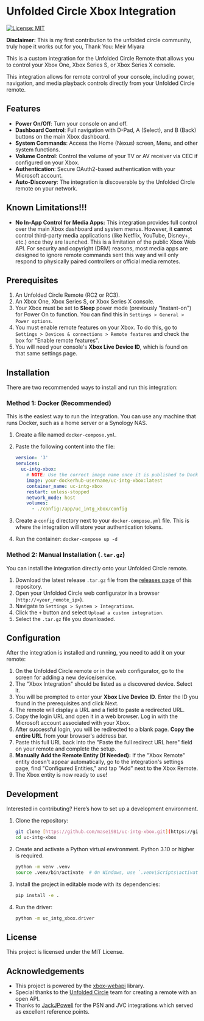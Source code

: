 # Unfolded Circle Xbox Integration

[![License: MIT](https://img.shields.io/badge/License-MIT-yellow.svg)](https://opensource.org/licenses/MIT)

**Disclaimer:** This is my first contribution to the unfolded circle community, truly hope it works out for you, Thank You: Meir Miyara

This is a custom integration for the Unfolded Circle Remote that allows you to control your Xbox One, Xbox Series S, or Xbox Series X console.

This integration allows for remote control of your console, including power, navigation, and media playback controls directly from your Unfolded Circle remote.

## Features

* **Power On/Off**: Turn your console on and off.
* **Dashboard Control**: Full navigation with D-Pad, A (Select), and B (Back) buttons on the main Xbox dashboard.
* **System Commands**: Access the Home (Nexus) screen, Menu, and other system functions.
* **Volume Control**: Control the volume of your TV or AV receiver via CEC if configured on your Xbox.
* **Authentication**: Secure OAuth2-based authentication with your Microsoft account.
* **Auto-Discovery**: The integration is discoverable by the Unfolded Circle remote on your network.

## Known Limitations!!!

* **No In-App Control for Media Apps:** This integration provides full control over the main Xbox dashboard and system menus. However, it **cannot** control third-party media applications (like Netflix, YouTube, Disney+, etc.) once they are launched. This is a limitation of the public Xbox Web API. For security and copyright (DRM) reasons, most media apps are designed to ignore remote commands sent this way and will only respond to physically paired controllers or official media remotes.

## Prerequisites

1.  An Unfolded Circle Remote (RC2 or RC3).
2.  An Xbox One, Xbox Series S, or Xbox Series X console.
3.  Your Xbox must be set to **Sleep** power mode (previously "Instant-on") for Power On to function. You can find this in `Settings > General > Power options`.
4.  You must enable remote features on your Xbox. To do this, go to `Settings > Devices & connections > Remote features` and check the box for "Enable remote features".
5.  You will need your console's **Xbox Live Device ID**, which is found on that same settings page.

## Installation

There are two recommended ways to install and run this integration:

### Method 1: Docker (Recommended)

This is the easiest way to run the integration. You can use any machine that runs Docker, such as a home server or a Synology NAS.

1.  Create a file named `docker-compose.yml`.
2.  Paste the following content into the file:

    ```yml
    version: '3'
    services:
      uc-intg-xbox:
        # NOTE: Use the correct image name once it is published to Docker Hub
        image: your-dockerhub-username/uc-intg-xbox:latest
        container_name: uc-intg-xbox
        restart: unless-stopped
        network_mode: host
        volumes:
          - ./config:/app/uc_intg_xbox/config
    ```

3.  Create a `config` directory next to your `docker-compose.yml` file. This is where the integration will store your authentication tokens.
4.  Run the container: `docker-compose up -d`

### Method 2: Manual Installation (`.tar.gz`)

You can install the integration directly onto your Unfolded Circle remote.

1.  Download the latest release `.tar.gz` file from the [releases page](https://github.com/mase1981/uc-intg-xbox/releases) of this repository.
2.  Open your Unfolded Circle web configurator in a browser (`http://<your_remote_ip>`).
3.  Navigate to `Settings > System > Integrations`.
4.  Click the `+` button and select `Upload a custom integration`.
5.  Select the `.tar.gz` file you downloaded.

## Configuration

After the integration is installed and running, you need to add it on your remote:

1.  On the Unfolded Circle remote or in the web configurator, go to the screen for adding a new device/service.
2.  The "Xbox Integration" should be listed as a discovered device. Select it.
3.  You will be prompted to enter your **Xbox Live Device ID**. Enter the ID you found in the prerequisites and click Next.
4.  The remote will display a URL and a field to paste a redirected URL.
5.  Copy the login URL and open it in a web browser. Log in with the Microsoft account associated with your Xbox.
6.  After successful login, you will be redirected to a blank page. **Copy the entire URL** from your browser's address bar.
7.  Paste this full URL back into the "Paste the full redirect URL here" field on your remote and complete the setup.
8.  **Manually Add the Remote Entity (If Needed):** If the "Xbox Remote" entity doesn't appear automatically, go to the integration's settings page, find "Configured Entities," and tap "Add" next to the Xbox Remote.
9.  The Xbox entity is now ready to use!

## Development

Interested in contributing? Here’s how to set up a development environment.

1.  Clone the repository:
    ```bash
    git clone [https://github.com/mase1981/uc-intg-xbox.git](https://github.com/mase1981/uc-intg-xbox.git)
    cd uc-intg-xbox
    ```
2.  Create and activate a Python virtual environment. Python 3.10 or higher is required.
    ```bash
    python -m venv .venv
    source .venv/bin/activate  # On Windows, use `.venv\Scripts\activate`
    ```
3.  Install the project in editable mode with its dependencies:
    ```bash
    pip install -e .
    ```
4.  Run the driver:
    ```bash
    python -m uc_intg_xbox.driver
    ```

## License

This project is licensed under the MIT License.

## Acknowledgements

* This project is powered by the [xbox-webapi](https://github.com/OpenXbox/xbox-webapi-python) library.
* Special thanks to the [Unfolded Circle](https://www.unfoldedcircle.com/) team for creating a remote with an open API.
* Thanks to [JackJPowell](https://github.com/JackJPowell) for the PSN and JVC integrations which served as excellent reference points.